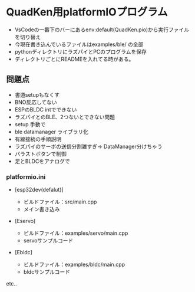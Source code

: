 # QuadKen用platformIOプログラム
- VsCodeの一番下のバーにあるenv:default(QuadKen.pio)から実行ファイルを切り替え
- 今現在書き込んでいるファイルはexamples/ble/ の全部
- pythonディレクトリにラズパイとPCのプログラムを保存
- ディレクトリごとにREADMEを入れてる時がある。

## 問題点
- 書道setupもなくす
- BNO反応してない
- ESPのBLDC intでできない
- ラズパイとのBLE、2つないとできない問題
- setup 手動で
- ble datamanager ライブラリ化
- 有線接続の手順説明
- ラズパイのサーボの送信分割雑すぎ-> DataManager分けちゃう
- バラストボタンで制御
- 足とBLDCをアナログで


### platformio.ini
- [esp32dev(defalut)]
  - ビルドファイル：src/main.cpp
  - メイン書き込み

- [Eservo]
  - ビルドファイル：examples/servo/main.cpp
  - servoサンプルコード

- [Ebldc]
  - ビルドファイル：examples/bldc/main.cpp
  - bldcサンプルコード

etc..
